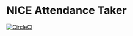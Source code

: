  # NICE Attendance Taker
 [![CircleCI](https://circleci.com/gh/sudiamanj/NICE.svg?style=svg)](https://circleci.com/gh/sudiamanj/NICE)
